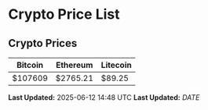 # Crypto Price List

## Crypto Prices
| Bitcoin | Ethereum | Litecoin |
| ------- | -------- | -------- |
| $107609 | $2765.21 | $89.25 |
**Last Updated:** 2025-06-12 14:48 UTC
**Last Updated:** $DATE$
